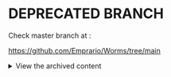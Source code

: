 # DEPRECATED BRANCH

Check master branch at :

https://github.com/Emprario/Worms/tree/main


<details>
<summary>View the archived content</summary>
<br>

# Worms
Worms-Like
